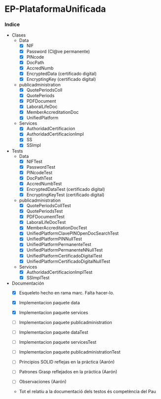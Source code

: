 # EP-PlataformaUnificada

### Indice ###
  * Clases
    * Data
        *  [x] NIF
        *  [x] Password (Cl@ve permanente)
        *  [x] PINcode
        *  [x] DocPath
        *  [x] AccredNumb
        *  [x] EncryptedData (certificado digital)
        *  [x] EncryptingKey (certificado digital)
    * publicadministration
        *  [x] QuotePeriodsColl
        *  [x] QuotePeriods
        *  [x] PDFDocument
        *  [x] LaboralLifeDoc
        *  [x] MemberAccreditationDoc
        *  [x] UnifiedPlatform
    * Services
        *  [x] AuthoridadCertificacion 
        *  [x] AuthoridadCertificacionImpl
        *  [x] SS
        *  [x] SSImpl
  * Tests
    * Data
      *  [x] NIFTest
      *  [x] PasswordTest
      *  [x] PINcodeTest
      *  [x] DocPathTest
      *  [x] AccredNumbTest
      *  [x] EncryptedDataTest (certificado digital)
      *  [x] EncryptingKeyTest (certificado digital)
    * publicadministration
      *  [X] QuotePeriodsCollTest
      *  [X] QuotePeriodsTest
      *  [X] PDFDocumentTest
      *  [x] LaboralLifeDocTest
      *  [x] MemberAccreditationDocTest
      *  [x] UnifiedPlatformClavePINOpenDocSearchTest
      *  [x] UnifiedPlatformPINNullTest 
      *  [x] UnifiedPlatformPermanenteTest
      *  [x] UnifiedPlatformPermanenteNNullTest 
      *  [x] UnifiedPlatformCertificadoDigitalTest
      *  [x] UnifiedPlatformCertificadoDigitalNullTest 
    * Services 
      *  [x] AuthoridadCertificacionImplTest
      *  [x] SSImplTest

  * Documentación
    *  [x] Esqueleto hecho en rama marc. Falta hacer-lo.
    *  [x] Implementacion paquete data
    *  [x] Implementacion paquete services
    *  [ ] Implementacion paquete publicadministration
    *  [ ] Implementacion paquete dataTest
    *  [ ] Implementacion paquete servicesTest
    *  [ ] Implementacion paquete publicadministrationTest
    
    *  [ ] Principios SOLID reflejas en la práctica (Aarón)
    *  [ ] Patrones Grasp reflejados en la práctica (Aarón)
    *  [ ] Observaciones (Aarón)


    * Tot el relatiu a la documentació dels testos és competència del Pau
